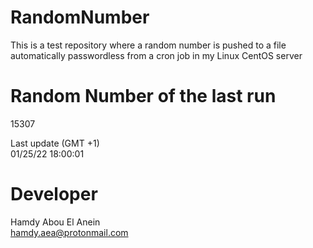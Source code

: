 # RandomNumber    
This is a test repository where a random number is pushed to a file automatically passwordless from a cron job in my Linux CentOS server    
# Random Number of the last run   
15307
      
Last update (GMT +1)    
01/25/22 18:00:01
# Developer    
Hamdy Abou El Anein   
hamdy.aea@protonmail.com
